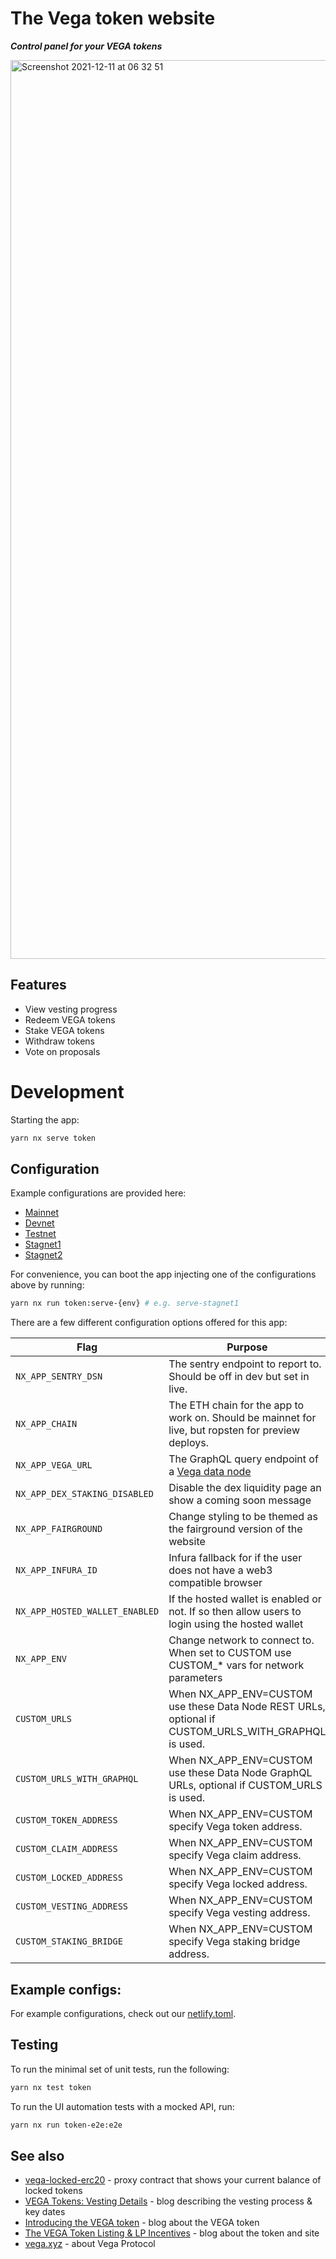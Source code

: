 # The Vega token website

**_Control panel for your VEGA tokens_**

<img width="1438" alt="Screenshot 2021-12-11 at 06 32 51" src="https://user-images.githubusercontent.com/13255539/145666935-563fc1ff-35bc-4cd9-ae6d-cf711cc23454.png">

## Features

- View vesting progress
- Redeem VEGA tokens
- Stake VEGA tokens
- Withdraw tokens
- Vote on proposals

# Development

Starting the app:

```bash
yarn nx serve token
```

## Configuration

Example configurations are provided here:

- [Mainnet](./.env.mainnet)
- [Devnet](./.env.devnet)
- [Testnet](./.env.testnet)
- [Stagnet1](./.env.stagnet1)
- [Stagnet2](./.env.stagnet2)

For convenience, you can boot the app injecting one of the configurations above by running:

```bash
yarn nx run token:serve-{env} # e.g. serve-stagnet1
```

There are a few different configuration options offered for this app:

| **Flag**                       | **Purpose**                                                                                          |
| ------------------------------ | ---------------------------------------------------------------------------------------------------- |
| `NX_APP_SENTRY_DSN`            | The sentry endpoint to report to. Should be off in dev but set in live.                              |
| `NX_APP_CHAIN`                 | The ETH chain for the app to work on. Should be mainnet for live, but ropsten for preview deploys.   |
| `NX_APP_VEGA_URL`              | The GraphQL query endpoint of a [Vega data node](https://github.com/vegaprotocol/networks#data-node) |
| `NX_APP_DEX_STAKING_DISABLED`  | Disable the dex liquidity page an show a coming soon message                                         |
| `NX_APP_FAIRGROUND`            | Change styling to be themed as the fairground version of the website                                 |
| `NX_APP_INFURA_ID`             | Infura fallback for if the user does not have a web3 compatible browser                              |
| `NX_APP_HOSTED_WALLET_ENABLED` | If the hosted wallet is enabled or not. If so then allow users to login using the hosted wallet      |
| `NX_APP_ENV`                   | Change network to connect to. When set to CUSTOM use CUSTOM\_\* vars for network parameters          |
| `CUSTOM_URLS`                  | When NX_APP_ENV=CUSTOM use these Data Node REST URLs, optional if CUSTOM_URLS_WITH_GRAPHQL is used.  |
| `CUSTOM_URLS_WITH_GRAPHQL`     | When NX_APP_ENV=CUSTOM use these Data Node GraphQL URLs, optional if CUSTOM_URLS is used.            |
| `CUSTOM_TOKEN_ADDRESS`         | When NX_APP_ENV=CUSTOM specify Vega token address.                                                   |
| `CUSTOM_CLAIM_ADDRESS`         | When NX_APP_ENV=CUSTOM specify Vega claim address.                                                   |
| `CUSTOM_LOCKED_ADDRESS`        | When NX_APP_ENV=CUSTOM specify Vega locked address.                                                  |
| `CUSTOM_VESTING_ADDRESS`       | When NX_APP_ENV=CUSTOM specify Vega vesting address.                                                 |
| `CUSTOM_STAKING_BRIDGE`        | When NX_APP_ENV=CUSTOM specify Vega staking bridge address.                                          |

## Example configs:

For example configurations, check out our [netlify.toml](./netlify.toml).

## Testing

To run the minimal set of unit tests, run the following:

```bash
yarn nx test token
```

To run the UI automation tests with a mocked API, run:

```bash
yarn nx run token-e2e:e2e
```

## See also

- [vega-locked-erc20](https://github.com/vegaprotocol/vega-locked-erc20) - proxy contract that shows your current balance
  of locked tokens
- [VEGA Tokens: Vesting Details](https://blog.vega.xyz/vega-tokens-vesting-details-890b00fc238e) - blog describing
  the vesting process & key dates
- [Introducing the VEGA token](https://blog.vega.xyz/introducing-the-vega-token-40dac090b5c1) - blog about the VEGA
  token
- [The VEGA Token Listing & LP Incentives](https://blog.vega.xyz/unlocking-vega-coinlist-pro-uniswap-sushiswap-b1414750e358) - blog about the token and site
- [vega.xyz](https://vega.xyz) - about Vega Protocol
